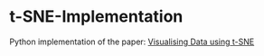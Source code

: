# t-SNE-Implementation
Python implementation of the paper: [Visualising Data using t-SNE](https://jmlr.csail.mit.edu/papers/volume9/vandermaaten08a/vandermaaten08a.pdf)
